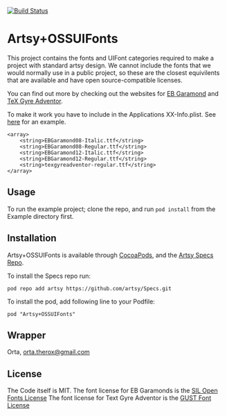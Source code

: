 [![Build Status](https://travis-ci.org/artsy/Artsy-OSSUIFonts.svg?branch=master)](https://travis-ci.org/artsy/Artsy-OSSUIFonts)

# Artsy+OSSUIFonts

This project contains the fonts and UIFont categories required to make a project with standard artsy design. We cannot include the fonts that we would normally use in a public project, so these are the closest equivilents that are available and have open source-compatible licenses.

You can find out more by checking out the websites for [EB Garamond](http://www.georgduffner.at/ebgaramond/index.html) and [TeX Gyre Adventor](http://www.gust.org.pl/projects/e-foundry/tex-gyre).

To make it work you have to include in the Applications XX-Info.plist. See [here](https://github.com/artsy/Artsy-OSSUIFonts/blob/master/Example/FontApp/FontApp-Info.plist#L37-L45) for an example.

```
<array>
    <string>EBGaramond08-Italic.ttf</string>
    <string>EBGaramond08-Regular.ttf</string>
    <string>EBGaramond12-Italic.ttf</string>
    <string>EBGaramond12-Regular.ttf</string>
    <string>texgyreadventor-regular.ttf</string>
</array>
```

## Usage

To run the example project; clone the repo, and run `pod install` from the Example directory first.

## Installation

Artsy+OSSUIFonts is available through [CocoaPods](http://cocoapods.org), and the [Artsy Specs Repo](https://github.com/artsy/specs).

To install the Specs repo run:

    pod repo add artsy https://github.com/artsy/Specs.git

To install the pod, add following line to your Podfile:

    pod "Artsy+OSSUIFonts"

## Wrapper

Orta, orta.therox@gmail.com

## License

The Code itself is MIT. 
The font license for EB Garamonds is the [SIL Open Fonts License](http://scripts.sil.org/cms/scripts/page.php?site_id=nrsi&id=OFL)
The font license for Text Gyre Adventor is the [GUST Font License](http://www.gust.org.pl/projects/e-foundry/index_html#GFL)
